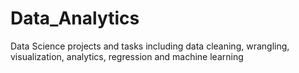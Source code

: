 # Data_Analytics
Data Science projects and tasks including data cleaning, wrangling, visualization, analytics, regression and machine learning
